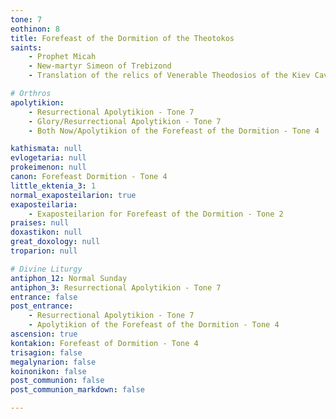 ```yaml
---
tone: 7
eothinon: 8
title: Forefeast of the Dormition of the Theotokos
saints:
    - Prophet Micah
    - New-martyr Simeon of Trebizond
    - Translation of the relics of Venerable Theodosios of the Kiev Caves

# Orthros
apolytikion:
    - Resurrectional Apolytikion - Tone 7
    - Glory/Resurrectional Apolytikion - Tone 7
    - Both Now/Apolytikion of the Forefeast of the Dormition - Tone 4

kathismata: null
evlogetaria: null
prokeimenon: null
canon: Forefeast Dormition - Tone 4
little_ektenia_3: 1
normal_exaposteilarion: true
exaposteilaria:
    - Exaposteilarion for Forefeast of the Dormition - Tone 2
praises: null
doxastikon: null
great_doxology: null
troparion: null

# Divine Liturgy
antiphon_12: Normal Sunday
antiphon_3: Resurrectional Apolytikion - Tone 7
entrance: false
post_entrance:
    - Resurrectional Apolytikion - Tone 7
    - Apolytikion of the Forefeast of the Dormition - Tone 4
ascension: true
kontakion: Forefeast of Dormition - Tone 4
trisagion: false
megalynarion: false
koinonikon: false
post_communion: false
post_communion_markdown: false

---
```


